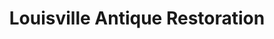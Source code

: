 ---
title: "Louisville Antique Restoration"
url: /louisville/louisville-antique-restoration/
shop: Allgemein
---